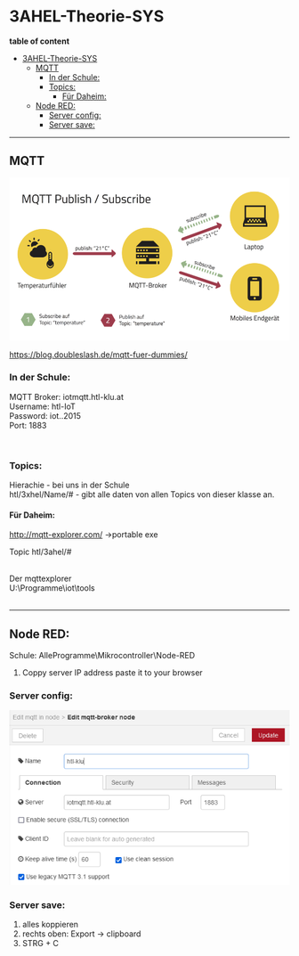 # 3AHEL-Theorie-SYS

**table of content**
- [3AHEL-Theorie-SYS](#3ahel-theorie-sys)
  - [MQTT](#mqtt)
    - [In der Schule:](#in-der-schule)
    - [Topics:](#topics)
      - [Für Daheim:](#für-daheim)
  - [Node RED:](#node-red)
    - [Server config:](#server-config)
    - [Server save:](#server-save)
___
## MQTT
![imgMQTT](img/csm_mqtt.png)

https://blog.doubleslash.de/mqtt-fuer-dummies/

### In der Schule:
MQTT Broker: iotmqtt.htl-klu.at<br>
Username: htl-IoT<br>
Password: iot..2015<br>
Port: 1883<br>

<br>

### Topics: 
Hierachie - bei uns in der Schule <br>
htl/3xhel/Name/# - gibt alle daten von allen Topics von dieser klasse an.<br>

#### Für Daheim: 
http://mqtt-explorer.com/ ->portable exe
<br>

Topic htl/3ahel/#

<br>
Der mqttexplorer<br>
U:\Programme\iot\tools
<br>
<br>

___
## Node RED: 
Schule: AlleProgramme\Mikrocontroller\Node-RED<br>
1. Coppy server IP address paste it to your browser

### Server config:
![imgNodeRedConfig](img/node-red-config-server.PNG)

### Server save:
1. alles koppieren
2. rechts oben: Export -> clipboard
3. STRG + C
